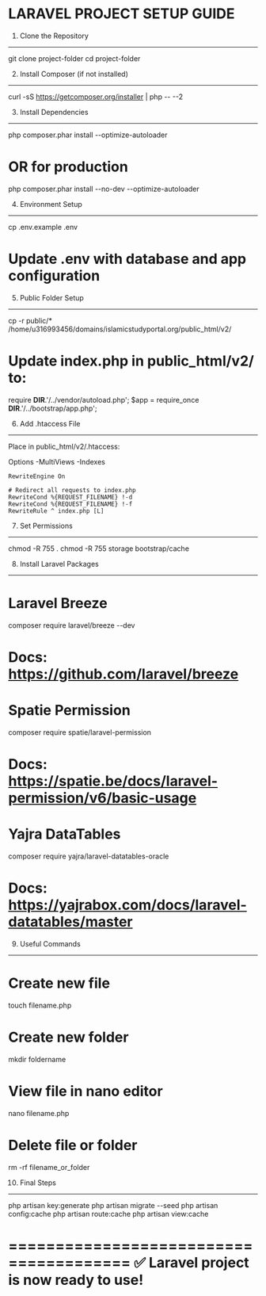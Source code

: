 # LARAVEL PROJECT SETUP GUIDE

1. Clone the Repository

---

git clone <repository-url> project-folder
cd project-folder

2. Install Composer (if not installed)

---

curl -sS https://getcomposer.org/installer | php -- --2

3. Install Dependencies

---

php composer.phar install --optimize-autoloader

# OR for production

php composer.phar install --no-dev --optimize-autoloader

4. Environment Setup

---

cp .env.example .env

# Update .env with database and app configuration

5. Public Folder Setup

---

cp -r public/* /home/u316993456/domains/islamicstudyportal.org/public_html/v2/

# Update index.php in public_html/v2/ to:

require **DIR**.'/../vendor/autoload.php';
$app = require_once **DIR**.'/../bootstrap/app.php';

6. Add .htaccess File

---

Place in public_html/v2/.htaccess:

<IfModule mod_rewrite.c>
    <IfModule mod_negotiation.c>
        Options -MultiViews -Indexes
    </IfModule>

    RewriteEngine On

    # Redirect all requests to index.php
    RewriteCond %{REQUEST_FILENAME} !-d
    RewriteCond %{REQUEST_FILENAME} !-f
    RewriteRule ^ index.php [L]

</IfModule>

7. Set Permissions

---

chmod -R 755 .
chmod -R 755 storage bootstrap/cache

8. Install Laravel Packages

---

# Laravel Breeze

composer require laravel/breeze --dev

# Docs: https://github.com/laravel/breeze

# Spatie Permission

composer require spatie/laravel-permission

# Docs: https://spatie.be/docs/laravel-permission/v6/basic-usage

# Yajra DataTables

composer require yajra/laravel-datatables-oracle

# Docs: https://yajrabox.com/docs/laravel-datatables/master

9. Useful Commands

---

# Create new file

touch filename.php

# Create new folder

mkdir foldername

# View file in nano editor

nano filename.php

# Delete file or folder

rm -rf filename_or_folder

10. Final Steps

---

php artisan key:generate
php artisan migrate --seed
php artisan config:cache
php artisan route:cache
php artisan view:cache

=======================================
✅ Laravel project is now ready to use!
=======================================
